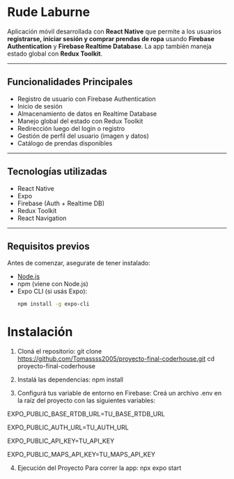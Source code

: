 # Rude Laburne

Aplicación móvil desarrollada con **React Native** que permite a los usuarios **registrarse, iniciar sesión y comprar prendas de ropa** usando **Firebase Authentication** y **Firebase Realtime Database**. La app también maneja estado global con **Redux Toolkit**.

---

## Funcionalidades Principales

- Registro de usuario con Firebase Authentication
- Inicio de sesión
- Almacenamiento de datos en Realtime Database
- Manejo global del estado con Redux Toolkit
- Redirección luego del login o registro
- Gestión de perfil del usuario (imagen y datos)
- Catálogo de prendas disponibles

---

## Tecnologías utilizadas

- React Native
- Expo
- Firebase (Auth + Realtime DB)
- Redux Toolkit
- React Navigation

---

## Requisitos previos

Antes de comenzar, asegurate de tener instalado:

- [Node.js](https://nodejs.org/)
- npm (viene con Node.js)
- Expo CLI (si usás Expo):
  ```bash
  npm install -g expo-cli


# Instalación

1. Cloná el repositorio:
git clone https://github.com/Tomassss2005/proyecto-final-coderhouse.git
cd proyecto-final-coderhouse


2. Instalá las dependencias:
npm install


3. Configurá tus variable de entorno en Firebase:
Creá un archivo .env en la raíz del proyecto con las siguientes variables:

EXPO_PUBLIC_BASE_RTDB_URL=TU_BASE_RTDB_URL

EXPO_PUBLIC_AUTH_URL=TU_AUTH_URL

EXPO_PUBLIC_API_KEY=TU_API_KEY

EXPO_PUBLIC_MAPS_API_KEY=TU_MAPS_API_KEY

4. Ejecución del Proyecto
Para correr la app: npx expo start